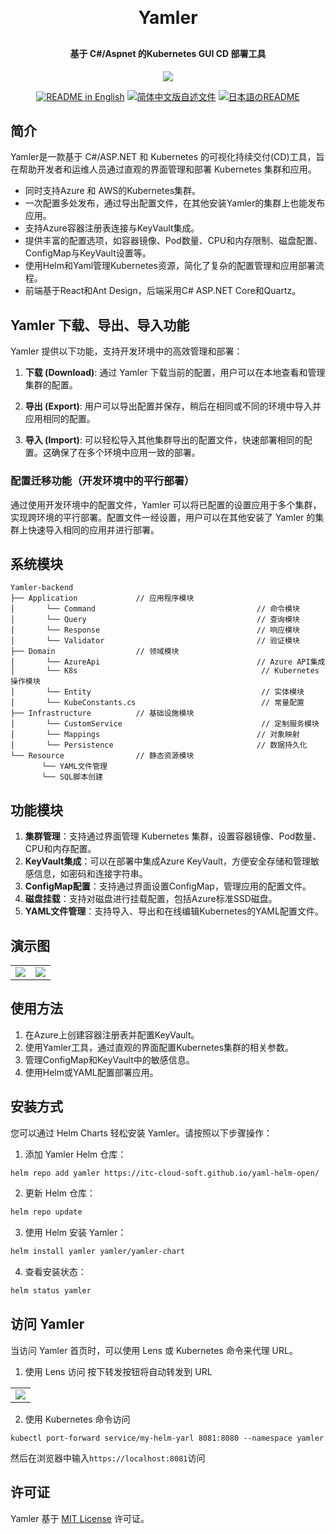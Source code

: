 <p align="center">

[//]: # (	<img alt="logo" src="https://oscimg.oschina.net/oscnet/up-b99b286755aef70355a7084753f89cdb7c9.png">)
</p>
<h1 align="center" style="margin: 30px 0 30px; font-weight: bold;">Yamler</h1>
<h4 align="center">基于 C#/Aspnet 的Kubernetes GUI CD 部署工具</h4>
<p align="center">
	<a href="https://gitee.com/y_project/RuoYi-Cloud/blob/master/LICENSE"><img src="https://img.shields.io/github/license/mashape/apistatus.svg"></a>
</p>
<p align="center">
  <a href="./README.md"><img alt="README in English" src="https://img.shields.io/badge/English-d9d9d9"></a>
  <a href="./README_CN.md"><img alt="简体中文版自述文件" src="https://img.shields.io/badge/简体中文-d9d9d9"></a>
  <a href="./README_JA.md"><img alt="日本語のREADME" src="https://img.shields.io/badge/日本語-d9d9d9"></a>
</p>

## 简介

Yamler是一款基于 C#/ASP.NET 和 Kubernetes 的可视化持续交付(CD)工具，旨在帮助开发者和运维人员通过直观的界面管理和部署 Kubernetes 集群和应用。
* 同时支持Azure 和 AWS的Kubernetes集群。
* 一次配置多处发布，通过导出配置文件，在其他安装Yamler的集群上也能发布应用。
* 支持Azure容器注册表连接与KeyVault集成。
* 提供丰富的配置选项，如容器镜像、Pod数量、CPU和内存限制、磁盘配置、ConfigMap与KeyVault设置等。
* 使用Helm和Yaml管理Kubernetes资源，简化了复杂的配置管理和应用部署流程。
* 前端基于React和Ant Design，后端采用C# ASP.NET Core和Quartz。
## Yamler 下载、导出、导入功能

Yamler 提供以下功能，支持开发环境中的高效管理和部署：

1. **下载 (Download)**:
   通过 Yamler 下载当前的配置，用户可以在本地查看和管理集群的配置。

2. **导出 (Export)**:
   用户可以导出配置并保存，稍后在相同或不同的环境中导入并应用相同的配置。

3. **导入 (Import)**:
   可以轻松导入其他集群导出的配置文件，快速部署相同的配置。这确保了在多个环境中应用一致的部署。

### 配置迁移功能（开发环境中的平行部署）

通过使用开发环境中的配置文件，Yamler 可以将已配置的设置应用于多个集群，实现跨环境的平行部署。配置文件一经设置，用户可以在其他安装了 Yamler 的集群上快速导入相同的应用并进行部署。
## 系统模块

~~~
Yamler-backend  
├── Application             // 应用程序模块
│       └── Command                                    // 命令模块 
│       └── Query                                      // 查询模块 
│       └── Response                                   // 响应模块 
│       └── Validator                                  // 验证模块 
├── Domain                  // 领域模块
│       └── AzureApi                                   // Azure API集成
│       └── K8s                                         // Kubernetes操作模块
│       └── Entity                                      // 实体模块
│       └── KubeConstants.cs                            // 常量配置
├── Infrastructure          // 基础设施模块
│       └── CustomService                               // 定制服务模块
│       └── Mappings                                   // 对象映射
│       └── Persistence                                // 数据持久化
└── Resource                // 静态资源模块
       └── YAML文件管理
       └── SQL脚本创建
~~~

## 功能模块

1. **集群管理**：支持通过界面管理 Kubernetes 集群，设置容器镜像、Pod数量、CPU和内存配置。
2. **KeyVault集成**：可以在部署中集成Azure KeyVault，方便安全存储和管理敏感信息，如密码和连接字符串。
3. **ConfigMap配置**：支持通过界面设置ConfigMap，管理应用的配置文件。
4. **磁盘挂载**：支持对磁盘进行挂载配置，包括Azure标准SSD磁盘。
5. **YAML文件管理**：支持导入、导出和在线编辑Kubernetes的YAML配置文件。

## 演示图
<table>
    <tr>
        <td><img  style="max-width: 60vh" src="https://itc-cloud-soft.github.io/doc-open/img/yamler/yamler_cn1.png"/></td>
        <td><img  style="max-width: 60vh" src="https://itc-cloud-soft.github.io/doc-open/img/yamler/yamler_cn2.png"/></td>
    </tr>
</table>

## 使用方法

1. 在Azure上创建容器注册表并配置KeyVault。
2. 使用Yamler工具，通过直观的界面配置Kubernetes集群的相关参数。
3. 管理ConfigMap和KeyVault中的敏感信息。
4. 使用Helm或YAML配置部署应用。
## 安装方式

您可以通过 Helm Charts 轻松安装 Yamler。请按照以下步骤操作：

1. 添加 Yamler Helm 仓库：
```bash
helm repo add yamler https://itc-cloud-soft.github.io/yaml-helm-open/
```
2. 更新 Helm 仓库：
```bash
helm repo update
```
3. 使用 Helm 安装 Yamler：
```bash
helm install yamler yamler/yamler-chart
```
4. 查看安装状态：
```bash
helm status yamler
```
## 访问 Yamler
当访问 Yamler 首页时，可以使用 Lens 或 Kubernetes 命令来代理 URL。

1. 使用 Lens 访问
按下转发按钮将自动转发到 URL
<table> <tr> <td><img  style="max-width: 60vh" src="https://itc-cloud-soft.github.io/doc-open/img/yamler/yamler_lens.png"/></td> </tr> </table>

2. 使用 Kubernetes 命令访问
```shell
kubectl port-forward service/my-helm-yarl 8081:8080 --namespace yamler
```
然后在浏览器中输入`https://localhost:8081`访问
## 许可证

Yamler 基于 [MIT License](LICENSE) 许可证。